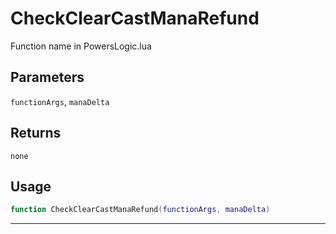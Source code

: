 # CheckClearCastManaRefund
Function name in PowersLogic.lua
## Parameters
`functionArgs`, `manaDelta`
## Returns
`none`
## Usage
```lua
function CheckClearCastManaRefund(functionArgs, manaDelta)
```
---
